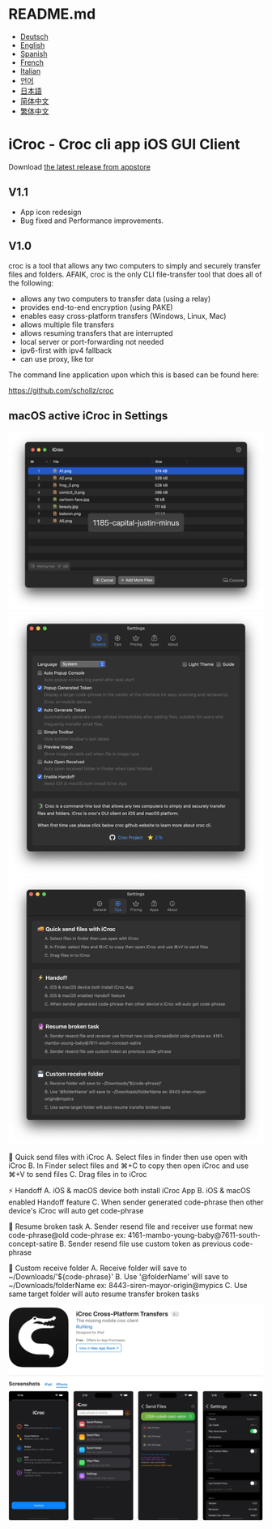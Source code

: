 # README.md
- [Deutsch](README.de.md)
- [English](README.md)
- [Spanish](README.es.md)
- [French](README.fr.md)
- [Italian](README.it.md)
- [언어](README.ko.md)
- [日本語](README.ja.md)
- [简体中文](README.zh_cn.md)
- [繁体中文](README.zh_tw.md)

# iCroc - Croc cli app iOS GUI Client

Download [the latest release from appstore](https://apps.apple.com/us/app/id6444355962)

V1.1
---
- App icon redesign
- Bug fixed and Performance improvements.

V1.0
---
croc is a tool that allows any two computers to simply and securely transfer files and folders. AFAIK, croc is the only CLI file-transfer tool that does all of the following:

- allows any two computers to transfer data (using a relay)
- provides end-to-end encryption (using PAKE)
- enables easy cross-platform transfers (Windows, Linux, Mac)
- allows multiple file transfers
- allows resuming transfers that are interrupted
- local server or port-forwarding not needed
- ipv6-first with ipv4 fallback
- can use proxy, like tor

The command line application upon which this is based can be found here:

https://github.com/schollz/croc

## macOS active iCroc in Settings
![macOS-iCroc-1](images/macos1.png)
![macOS-iCroc-2](images/macos2.png)
![macOS-iCroc-3](images/macos3.png)

🚚 Quick send files with iCroc
A. Select files in finder then use open with iCroc
B. In Finder select files and ⌘+C to copy then open iCroc and use ⌘+V to send files
C. Drag files in to iCroc

⚡ Handoff
A. iOS & macOS device both install iCroc App
B. iOS & macOS enabled Handoff feature
C. When sender generated code-phrase then other device's iCroc will auto get code-phrase

🔮 Resume broken task
A. Sender resend file and receiver use format new code-phrase@old code-phrase ex: 4161-mambo-young-baby@7611-south-concept-satire
B. Sender resend file use custom token as previous code-phrase

💾 Custom receive folder
A. Receive folder will save to ~/Downloads/'${code-phrase}'
B. Use '@folderName' will save to ~/Downloads/folderName ex: 8443-siren-mayor-origin@mypics
C. Use same target folder will auto resume transfer broken tasks

<a href="https://icroc.marksdo.com"><img src="images/appstore.png" alt="iCroc Web"></a>